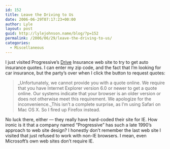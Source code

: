 ```yaml
---
id: 152
title: Leave the Driving to Us
date: 2006-06-29T07:17:23+00:00
author: Lyle
layout: post
guid: http://lylejohnson.name/blog/?p=152
permalink: /2006/06/29/leave-the-driving-to-us/
categories:
  - Miscellaneous
---
```

I just visited Progressive&#8217;s [Drive](http://www.driveinsurance.com/) Insurance web site to try to get auto insurance quotes. I can enter my zip code, and the fact that I&#8217;m looking for car insurance, but the party&#8217;s over when I click the button to request quotes: 

> _Unfortunately, we cannot provide you with a quote online. We require that you have Internet Explorer version 6.0 or newer to get a quote online. Our systems indicate that your browser is an older version or does not otherwise meet this requirement. We apologize for the inconvenience._This isn&#8217;t a complete surprise, as I&#8217;m using Safari on Mac OS X. So I fired up Firefox instead.

No luck there, either &#8212; they really have hard-coded their site for IE. How ironic is it that a company named &#8220;Progressive&#8221; has such a late 1990&#8217;s approach to web site design? I honestly don&#8217;t remember the last web site I visited that just refused to work with non-IE browsers. I mean, even Microsoft&#8217;s own web sites don&#8217;t require IE.